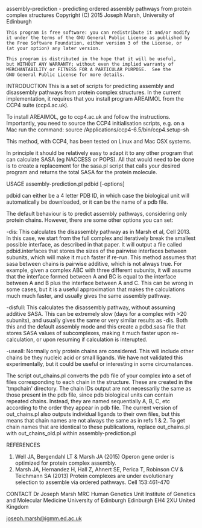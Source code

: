 assembly-prediction - predicting ordered assembly pathways from protein complex structures
Copyright (C) 2015 Joseph Marsh, University of Edinburgh

    This program is free software: you can redistribute it and/or modify
    it under the terms of the GNU General Public License as published by
    the Free Software Foundation, either version 3 of the License, or
    (at your option) any later version.

    This program is distributed in the hope that it will be useful,
    but WITHOUT ANY WARRANTY; without even the implied warranty of
    MERCHANTABILITY or FITNESS FOR A PARTICULAR PURPOSE.  See the
    GNU General Public License for more details.

INTRODUCTION
This is a set of scripts for predicting assembly and disassembly pathways from protein complex structures. In the current implementation, it requires that you install program AREAIMOL from the CCP4 suite (ccp4.ac.uk). 

To install AREAIMOL, go to ccp4.ac.uk and follow the instructions. Importantly, you need to source the CCP4 initialisation scripts, e.g. on a Mac run the command: 
source /Applications/ccp4-6.5/bin/ccp4.setup-sh

This method, with CCP4, has been tested on Linux and Mac OSX systems.

In principle it should be relatively easy to adapt it to any other program that can calculate SASA (eg NACCESS or POPS). All that would need to be done is to create a replacement for the sasa.pl script that calls your desired program and returns the total SASA for the protein molecule.

USAGE
assembly-prediction.pl pdbid [-options]

pdbid can either be a 4 letter PDB ID, in which case the biological unit will automatically be downloaded, or it can be the name of a pdb file.

The default behaviour is to predict assembly pathways, considering only protein chains. However, there are some other options you can set:

-dis: This calculates the disassembly pathway as in Marsh et al, Cell 2013. In this case, we start from the full complex and iteratively break the smallest possible interface, as described in that paper. It will output a file called pdbid.interfaces that stores the sizes of the pairwise interfaces between subunits, which will make it much faster if re-run. This method assumes that sasa between chains is pairwise additive, which is not always true. For example, given a complex ABC with three different subunits, it will assume that the interface formed between A and BC is equal to the interface between A and B plus the interface between A and C. This can be wrong in some cases, but it is a useful approximation that makes the calculations much much faster, and usually gives the same assembly pathway.

-disfull: This calculates the disassembly pathway, without assuming additive SASA. This can be extremely slow (days for a complex with >20 subunits), and usually gives the same or very similar results as -dis. Both this and the default assembly mode and this create a pdbd.sasa file that stores SASA values of subcomplexes, making it much faster upon re-calculation, or upon resuming if calculation is interupted.

-useall: Normally only protein chains are considered. This will include other chains be they nucleic acid or small ligands. We have not validated this experimentally, but it could be useful or interesting in some circumstances.

The script out_chains.pl converts the pdb file of your complex into a set of files corresponding to each chain in the structure. These are created in the 'tmpchain' directory. The chain IDs output are not necessarily the same as those present in the pdb file, since pdb biological units can contain repeated chains. Instead, they are named sequentially A, B, C, etc according to the order they appear in pdb file. The current version of out_chains.pl also outputs individual ligands to their own files, but this means that chain names are not always the same as in refs 1 & 2. To get chain names that are identical to these publications, replace out_chains.pl with out_chains_old.pl within assembly-prediction.pl

REFERENCES

1) Well JA, Bergendahl LT & Marsh JA (2015) Operon gene order is optimized for protein complex assembly.
2) Marsh JA, Hernandez H, Hall Z, Ahnert SE, Perica T, Robinson CV & Teichmann SA (2013) Protein complexes are under evolutionary selection to assemble via ordered pathways. Cell 153:461-470

CONTACT
Dr Joseph Marsh
MRC Human Genetics Unit
Institute of Genetics and Molecular Medicine
University of Edinburgh
Edinburgh EH4 2XU
United Kingdom

joseph.marsh@igmm.ed.ac.uk
